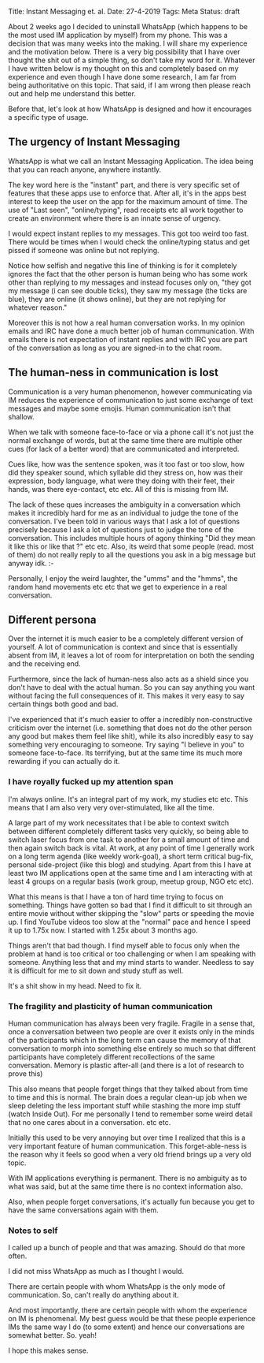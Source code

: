 Title: Instant Messaging et. al.
Date: 27-4-2019
Tags: Meta
Status: draft

About 2 weeks ago I decided to uninstall WhatsApp (which happens to be
the most used IM application by myself) from my phone. This was a
decision that was many weeks into the making. I will share my
experience and the motivation below. There is a very big possibility
that I have over thought the shit out of a simple thing, so don't take
my word for it. Whatever I have written below is my thought on this
and completely based on my experience and even though I have done some
research, I am far from being authoritative on this topic. That said,
if I am wrong then please reach out and help me understand this
better.

Before that, let's look at how WhatsApp is designed and how it
encourages a specific type of usage.

## The urgency of Instant Messaging ##

WhatsApp is what we call an Instant Messaging Application. The idea
being that you can reach anyone, anywhere instantly. 

The key word here is the "instant" part, and there is very specific
set of features that these apps use to enforce that. After all, it's in
the apps best interest to keep the user on the app for the maximum
amount of time. The use of "Last seen", "online/typing", read receipts
etc all work together to create an environment where there is an
innate sense of urgency.

I would expect instant replies to my messages. This got too weird too
fast.  There would be times when I would check the online/typing
status and get pissed if someone was online but not replying.

Notice how selfish and negative this line of thinking is for it
completely ignores the fact that the other person is human being who
has some work other than replying to my messages and instead focuses
only on, "they got my message (i can see double ticks), they saw my
message (the ticks are blue), they are online (it shows online), but
they are not replying for whatever reason."

Moreover this is not how a real human conversation works. In my
opinion emails and IRC have done a much better job of human
communication. With emails there is not expectation of instant replies
and with IRC you are part of the conversation as long as you are
signed-in to the chat room.

## The human-ness in communication is lost ##
Communication is a very human phenomenon, however communicating via IM
reduces the experience of communication to just some exchange of text
messages and maybe some emojis. Human communication isn't that
shallow.

When we talk with someone face-to-face or via a phone call it's not
just the normal exchange of words, but at the same time there are
multiple other cues (for lack of a better word) that are communicated
and interpreted.

Cues like, how was the sentence spoken, was it too fast or too slow,
how did they speaker sound, which syllable did they stress on, how was
their expression, body language, what were they doing with their feet,
their hands, was there eye-contact, etc etc. All of this is missing
from IM.

The lack of these ques increases the ambiguity in a conversation which
makes it incredibly hard for me as an individual to judge the tone of
the conversation. I've been told in various ways that I ask a lot of
questions precisely because I ask a lot of questions just to judge the
tone of the conversation. This includes multiple hours of agony
thinking "Did they mean it like this or like that ?" etc etc. Also,
its weird that some people (read. most of them) do not really reply to
all the questions you ask in a big message but anyway idk. :-

Personally, I enjoy the weird laughter, the "umms" and the "hmms", the
random hand movements etc etc that we get to experience in a real
conversation.

## Different persona ##
Over the internet it is much easier to be a completely different
version of yourself. A lot of communication is context and since that
is essentially absent from IM, it leaves a lot of room for
interpretation on both the sending and the receiving end.

Furthermore, since the lack of human-ness also acts as a shield since
you don't have to deal with the actual human. So you can say anything
you want without facing the full consequences of it. This makes it very
easy to say certain things both good and bad. 

I've experienced that it's much easier to offer a incredibly
non-constructive criticism over the internet (i.e. something that does
not do the other person any good but makes them feel like shit), while
its also incredibly easy to say something very encouraging to
someone. Try saying "I believe in you" to someone face-to-face. Its
terrifying, but at the same time its much more rewarding if you can
actually do it.


### I have royally fucked up my attention span ###
I'm always online. It's an integral part of my work, my studies etc
etc. This means that I am also very very over-stimulated, like all the
time.

A large part of my work necessitates that I be able to context switch
between different completely different tasks very quickly, so being
able to switch laser focus from one task to another for a small amount
of time and then again switch back is vital. At work, at any point of
time I generally work on a long term agenda (like weekly work-goal), a
short term critical bug-fix, personal side-project (like this blog)
and studying. Apart from this I have at least two IM applications open
at the same time and I am interacting with at least 4 groups on a
regular basis (work group, meetup group, NGO etc etc).

What this means is that I have a ton of hard time trying to focus on
something. Things have gotten so bad that I find it difficult to sit
through an entire movie without wither skipping the "slow" parts or
speeding the movie up. I find YouTube videos too slow at the "normal"
pace and hence I speed it up to 1.75x now. I started with 1.25x about
3 months ago.

Things aren't that bad though. I find myself able to focus only when
the problem at hand is too critical or too challenging or when I am
speaking with someone. Anything less that and my mind starts to
wander. Needless to say it is difficult for me to sit down and study
stuff as well.

It's a shit show in my head. Need to fix it.

### The fragility and plasticity of human communication ###
Human communication has always been very fragile. Fragile in a sense
that, once a conversation between two people are over it exists only
in the minds of the participants which in the long term can cause the
memory of that conversation to morph into something else entirely so
much so that different participants have completely different
recollections of the same conversation. Memory is plastic after-all
(and there is a lot of research to prove this)

This also means that people forget things that they talked about from
time to time and this is normal. The brain does a regular clean-up job
when we sleep deleting the less important stuff while stashing the
more imp stuff (watch Inside Out). For me personally I tend to
remember some weird detail that no one cares about in a
conversation. etc etc.

Initially this used to be very annoying but over time I realized that
this is a very important feature of human communication. This
forget-able-ness is the reason why it feels so good when a very old
friend brings up a very old topic.

With IM applications everything is permanent. There is no ambiguity as
to what was said, but at the same time there is no context information
also. 

Also, when people forget conversations, it's actually fun because you
get to have the same conversations again with them. 

### Notes to self ###
I called up a bunch of people and that was amazing. Should do that more often.

I did not miss WhatsApp as much as I thought I would.

There are certain people with whom WhatsApp is the only mode of
communication. So, can't really do anything about it.

And most importantly, there are certain people with whom the
experience on IM is phenomenal. My best guess would be that these
people experience IMs the same way I do (to some extent) and hence our
conversations are somewhat better. So. yeah! 

I hope this makes sense.
